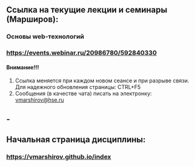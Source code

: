 
## Ссылка на текущие лекции и семинары (Марширов): 
### Основы web-технологий
### https://events.webinar.ru/20986780/592840330
#### Внимание!!! 
 1. Ссылка меняется при каждом новом сеансе и при разрыве связи. Для надежного обновления страницы: CTRL+F5
 2. Сообщения (в качестве чата) писать на электронку: vmarshirov@hse.ru

## -
## Начальная страница дисциплины:
### https://vmarshirov.github.io/index

